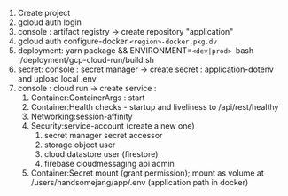 1. Create project
2. gcloud auth login
3. console : artifact registry -> create repository "application"
4. gcloud auth configure-docker `<region>-docker.pkg.dv`
5. deployment: yarn package && ENVIRONMENT=`<dev|prod> `bash ./deployment/gcp-cloud-run/build.sh
6. secret: console : secret manager -> create secret : application-dotenv and upload local .env
7. console : cloud run -> create service :
   1. Container:ContainerArgs : start
   2. Container:Health checks - startup and liveliness to /api/rest/healthy
   3. Networking:session-affinity
   4. Security:service-account (create a new one)
      1. secret manager secret accessor
      2. storage object user
      3. cloud datastore user (firestore)
      4. firebase cloudmessaging api admin
   5. Container:Secret mount (grant permission); mount as volume at /users/handsomejang/app/.env (application path in docker)
